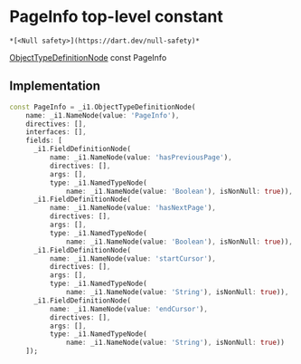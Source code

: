 


# PageInfo top-level constant






    *[<Null safety>](https://dart.dev/null-safety)*


[ObjectTypeDefinitionNode](https://pub.dev/documentation/gql/0.13.0/ast/ObjectTypeDefinitionNode-class.html) const PageInfo
  







## Implementation

```dart
const PageInfo = _i1.ObjectTypeDefinitionNode(
    name: _i1.NameNode(value: 'PageInfo'),
    directives: [],
    interfaces: [],
    fields: [
      _i1.FieldDefinitionNode(
          name: _i1.NameNode(value: 'hasPreviousPage'),
          directives: [],
          args: [],
          type: _i1.NamedTypeNode(
              name: _i1.NameNode(value: 'Boolean'), isNonNull: true)),
      _i1.FieldDefinitionNode(
          name: _i1.NameNode(value: 'hasNextPage'),
          directives: [],
          args: [],
          type: _i1.NamedTypeNode(
              name: _i1.NameNode(value: 'Boolean'), isNonNull: true)),
      _i1.FieldDefinitionNode(
          name: _i1.NameNode(value: 'startCursor'),
          directives: [],
          args: [],
          type: _i1.NamedTypeNode(
              name: _i1.NameNode(value: 'String'), isNonNull: true)),
      _i1.FieldDefinitionNode(
          name: _i1.NameNode(value: 'endCursor'),
          directives: [],
          args: [],
          type: _i1.NamedTypeNode(
              name: _i1.NameNode(value: 'String'), isNonNull: true))
    ]);
```








